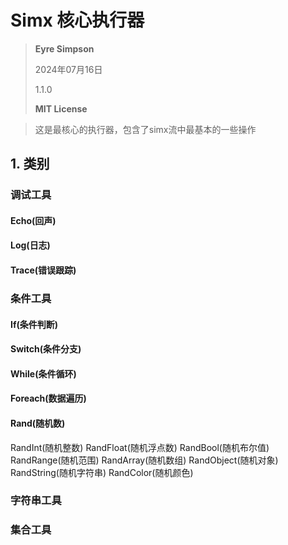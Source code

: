 # Simx 核心执行器

> **Eyre Simpson**
>
> 2024年07月16日
>
> 1.1.0
>
> **MIT License**

> 这是最核心的执行器，包含了simx流中最基本的一些操作

## 1. 类别

### 调试工具

#### Echo(回声)

#### Log(日志)

#### Trace(错误跟踪)

### 条件工具

#### If(条件判断)

#### Switch(条件分支)

#### While(条件循环)

#### Foreach(数据遍历)

#### Rand(随机数)

RandInt(随机整数)
RandFloat(随机浮点数)
RandBool(随机布尔值)
RandRange(随机范围)
RandArray(随机数组)
RandObject(随机对象)
RandString(随机字符串)
RandColor(随机颜色)

### 字符串工具

### 集合工具

